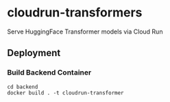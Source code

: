 # cloudrun-transformers

Serve HuggingFace Transformer models via Cloud Run

## Deployment

### Build Backend Container

```shell
cd backend
docker build . -t cloudrun-transformer
```

